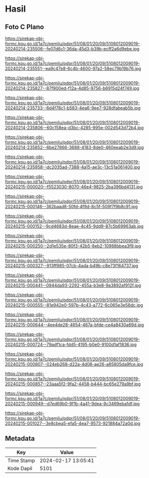 # Hasil

## Foto C Plano

https://sirekap-obj-formc.kpu.go.id/1a7c/pemilu/pdpr/51/08/01/20/09/5108012009019-20240214-235506--fe07d6c1-36da-45d3-b39b-ecff2a6d9ebe.jpg

https://sirekap-obj-formc.kpu.go.id/1a7c/pemilu/pdpr/51/08/01/20/09/5108012009019-20240214-235551--ea9c47e8-6c4b-4600-97a2-58ec79b19b76.jpg

https://sirekap-obj-formc.kpu.go.id/1a7c/pemilu/pdpr/51/08/01/20/09/5108012009019-20240214-235827--87f900ed-f12a-4d85-9756-b6915d24f749.jpg

https://sirekap-obj-formc.kpu.go.id/1a7c/pemilu/pdpr/51/08/01/20/09/5108012009019-20240214-235733--6d4f78c1-b583-4ea6-9ee7-928dfabeab5b.jpg

https://sirekap-obj-formc.kpu.go.id/1a7c/pemilu/pdpr/51/08/01/20/09/5108012009019-20240214-235806--60c158ea-d3bc-4285-995e-002d543d72b4.jpg

https://sirekap-obj-formc.kpu.go.id/1a7c/pemilu/pdpr/51/08/01/20/09/5108012009019-20240214-235852--6be27866-3688-4183-8de0-460eeab2e3d9.jpg

https://sirekap-obj-formc.kpu.go.id/1a7c/pemilu/pdpr/51/08/01/20/09/5108012009019-20240214-235958--dc2035ad-7388-4a15-ae3c-13c51a061400.jpg

https://sirekap-obj-formc.kpu.go.id/1a7c/pemilu/pdpr/51/08/01/20/09/5108012009019-20240215-000020--f5523030-8070-46e4-9825-2ba396bd4131.jpg

https://sirekap-obj-formc.kpu.go.id/1a7c/pemilu/pdpr/51/08/01/20/09/5108012009019-20240215-000146--362baad8-50fd-4f9d-8c5f-509f7f9b8c91.jpg

https://sirekap-obj-formc.kpu.go.id/1a7c/pemilu/pdpr/51/08/01/20/09/5108012009019-20240215-000152--9cd4683d-8eae-4c45-9dd9-87c5b69963ab.jpg

https://sirekap-obj-formc.kpu.go.id/1a7c/pemilu/pdpr/51/08/01/20/09/5108012009019-20240215-000250--2d1e535e-80f3-42b5-8eb2-10988bbea3f9.jpg

https://sirekap-obj-formc.kpu.go.id/1a7c/pemilu/pdpr/51/08/01/20/09/5108012009019-20240215-000327--913ff985-07cb-4ada-b49b-c8e73f164737.jpg

https://sirekap-obj-formc.kpu.go.id/1a7c/pemilu/pdpr/51/08/01/20/09/5108012009019-20240215-000441--0944da93-2292-455a-b3e8-9a3892af912f.jpg

https://sirekap-obj-formc.kpu.go.id/1a7c/pemilu/pdpr/51/08/01/20/09/5108012009019-20240215-000555--81e942e0-597b-4c43-a772-6c065e3e58dc.jpg

https://sirekap-obj-formc.kpu.go.id/1a7c/pemilu/pdpr/51/08/01/20/09/5108012009019-20240215-000644--4ee4de28-4654-467a-bfde-ce4a8430a69d.jpg

https://sirekap-obj-formc.kpu.go.id/1a7c/pemilu/pdpr/51/08/01/20/09/5108012009019-20240215-000724--79adf1ca-fdd5-4195-b0e0-9100d1af1836.jpg

https://sirekap-obj-formc.kpu.go.id/1a7c/pemilu/pdpr/51/08/01/20/09/5108012009019-20240215-000807--024eb268-d22a-4d08-ae26-a85805da9fce.jpg

https://sirekap-obj-formc.kpu.go.id/1a7c/pemilu/pdpr/51/08/01/20/09/5108012009019-20240215-000857--23aaa5f2-9fa2-4458-b444-bc65e279a9bf.jpg

https://sirekap-obj-formc.kpu.go.id/1a7c/pemilu/pdpr/51/08/01/20/09/5108012009019-20240215-000949--d7ed69b0-9f1b-4a41-9dea-9c3469eba1df.jpg

https://sirekap-obj-formc.kpu.go.id/1a7c/pemilu/pdpr/51/08/01/20/09/5108012009019-20240215-001027--3e8cbea5-efa5-4ea7-9573-921884a72a0d.jpg


## Metadata

| Key        | Value               |
| ---------- | ------------------- |
| Time Stamp | 2024-02-17 13:05:41 |
| Kode Dapil | 5101                |



